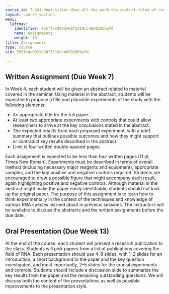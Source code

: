 ```yaml
---
course_id: 7-341-dnas-sister-does-all-the-work-the-central-roles-of-rna-in-gene-expression-spring-2019
layout: course_section
menu:
  leftnav:
    identifier: 555ff4c0922e68f5319cc46502d5ba7d
    name: Assignments
    weight: 40
title: Assignments
type: course
uid: 555ff4c0922e68f5319cc46502d5ba7d

---
```


Written Assignment (Due Week 7)
-------------------------------

In Week 4, each student will be given an abstract related to material covered in the seminar. Using material in the abstract, students will be expected to propose a title and plausible experiments of the study with the following elements:

*   An appropriate title for the full paper.
*   At least two appropriate experiments with controls that could allow researchers to arrive at the key conclusions stated in the abstract.
*   The expected results from each proposed experiment, with a brief summary that outlines possible outcomes and how they might support or contradict key results described in the abstract.
*   Limit is four written double-spaced pages. 

Each assignment is expected to be less than four written pages (11 pt, Times New Roman). Experiments must be described in terms of overall method (including necessary major reagents and equipment), appropriate samples, and the key positive and negative controls required. Students are encouraged to draw a possible figure that might accompany each result, again highlighting positive and negative controls. Although material in the abstract might make the paper easily identifiable, students should not look up the original paper. The purpose of this assignment is to learn how to think experimentally in the context of the techniques and knowledge of various RNA species learned about in previous sessions. The instructors will be available to discuss the abstracts and the written assignments before the due date.

Oral Presentation (Due Week 13)
-------------------------------

At the end of the course, each student will present a research publication to the class. Students will pick papers from a list of publications covering the field of RNA. Each presentation should use 4–8 slides, with 1–2 slides for an introduction, a short background to the paper and the key question investigated, and most importantly, 2–5 slides for the crucial experiments and controls. Students should include a discussion slide to summarize the key results from the paper and the remaining outstanding questions. We will discuss both the content of the presentations as well as possible improvements to the presentation style.